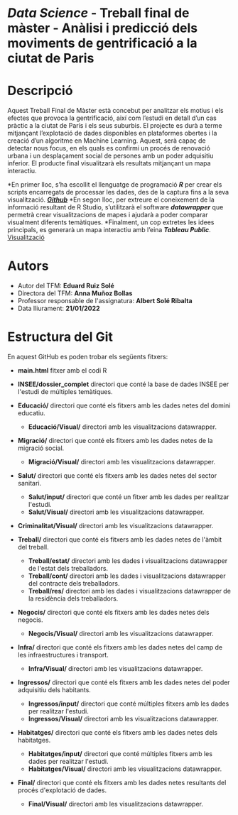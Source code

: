 # _Data Science_ - Treball final de màster - Anàlisi i predicció dels moviments de gentrificació a la ciutat de Paris

#  Descripció
Aquest Treball Final de Màster està concebut per analitzar els motius i els efectes que provoca la gentrificació, així com l’estudi en detall d’un cas pràctic a la ciutat de París i els seus suburbis. El projecte es durà a terme mitjançant l’explotació de dades disponibles en plataformes obertes i la creació d’un algoritme en Machine Learning. Aquest, serà capaç de detectar nous focus, en els quals es confirmi un procés de renovació urbana i un desplaçament social de persones amb un poder adquisitiu inferior. El producte final visualitzarà els resultats mitjançant un mapa interactiu.

*En primer lloc, s’ha escollit el llenguatge de programació ***R*** per crear els scripts encarregats de processar les dades, des de la captura fins a la seva visualització. ***[Github](https://github.com/thedu7/TFM)***
*En segon lloc, per extreure el coneixement de la informació resultant de R Studio, s’utilitzarà el software ***datawrapper*** que permetrà crear visualitzacions de mapes i ajudarà a poder comparar visualment diferents temàtiques.
*Finalment, un cop extretes les idees principals, es generarà un mapa interactiu amb l’eina ***Tableau Public***. [Visualització](https://public.tableau.com/app/profile/eduard5823/viz/GentrificacialapetitacoronadeParis/GentrificacialapetitacoronadeParis?publish=yes)

# Autors
* Autor del TFM: **Eduard Ruiz Solé**
* Directora del TFM: **Anna Muñoz Bollas**
* Professor responsable de l'assignatura: **Albert Solé Ribalta**
* Data lliurament: **21/01/2022**

# Estructura del Git
En aquest GitHub es poden trobar els següents fitxers:
*  **main.html** fitxer amb el codi R

*  **INSEE/dossier_complet** directori que conté la base de dades INSEE per l'estudi de múltiples temàtiques.

*  **Educació/** directori que conté els fitxers amb les dades netes del domini educatiu.
     *  **Educació/Visual/** directori amb les visualitzacions datawrapper.

*  **Migració/** directori que conté els fitxers amb les dades netes de la migració social.
     *  **Migració/Visual/** directori amb les visualitzacions datawrapper.

*  **Salut/** directori que conté els fitxers amb les dades netes del sector sanitari.
     *  **Salut/input/** directori que conté un fitxer amb les dades per realitzar l'estudi.
     *  **Salut/Visual/** directori amb les visualitzacions datawrapper.

*  **Criminalitat/Visual/** directori amb les visualitzacions datawrapper.

*  **Treball/** directori que conté els fitxers amb les dades netes de l'àmbit del treball.
     *  **Treball/estat/** directori amb les dades i visualitzacions datawrapper de l'estat dels treballadors.
     *  **Treball/cont/** directori amb les dades i visualitzacions datawrapper del contracte dels treballadors.
     *  **Treball/res/** directori amb les dades i visualitzacions datawrapper de la residència dels treballadors.

*  **Negocis/** directori que conté els fitxers amb les dades netes dels negocis.
     *  **Negocis/Visual/** directori amb les visualitzacions datawrapper.

*  **Infra/** directori que conté els fitxers amb les dades netes del camp de les infraestructures i transport.
     *  **Infra/Visual/** directori amb les visualitzacions datawrapper.

*  **Ingressos/** directori que conté els fitxers amb les dades netes del poder adquisitiu dels habitants.
     *  **Ingressos/input/** directori que conté múltiples fitxers amb les dades per realitzar l'estudi.
     *  **Ingressos/Visual/** directori amb les visualitzacions datawrapper.

*  **Habitatges/** directori que conté els fitxers amb les dades netes dels habitatges.
     *  **Habitatges/input/** directori que conté múltiples fitxers amb les dades per realitzar l'estudi.
     *  **Habitatges/Visual/** directori amb les visualitzacions datawrapper.

*  **Final/** directori que conté els fitxers amb les dades netes resultants del procés d'explotació de dades.
     *  **Final/Visual/** directori amb les visualitzacions datawrapper.
